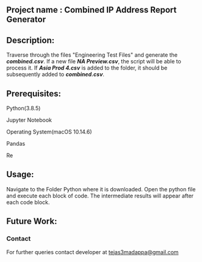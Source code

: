 ## Project name :        Combined IP Address Report Generator







## Description:
Traverse through the files "Engineering Test Files" and generate the ***combined.csv***. If a new file ***NA Preview.csv***, the script will be able to process it.
If ***Asia Prod 4.csv*** is added to the folder, it should be subsequently added to  ***combined.csv***.



## Prerequisites:
Python(3.8.5)

Jupyter Notebook

Operating System(macOS 10.14.6)

Pandas

Re




## Usage:
Navigate to the Folder Python where it is downloaded. Open the python file and execute each block of code. The intermediate results will appear after each code block.



## Future Work:

### Contact
For further queries contact developer at tejas3madappa@gmail.com
